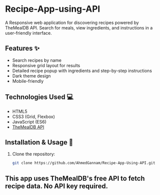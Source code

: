 # Recipe-App-using-API
A Responsive web application for discovering recipes powered by TheMealDB API. Search for meals, view ingredients, and instructions in a user-friendly interface.
## Features ✨
- Search recipes by name
- Responsive grid layout for results
- Detailed recipe popup with ingredients and step-by-step instructions
- Dark theme design
- Mobile-friendly
## Technologies Used 💻
- HTML5
- CSS3 (Grid, Flexbox)
- JavaScript (ES6)
- [TheMealDB API](https://www.themealdb.com/api.php)

## Installation & Usage 🚀
1. Clone the repository:
   ```bash
   git clone https://github.com/AhmedGannam/Recipe-App-Using-API.git

## This app uses TheMealDB's free API to fetch recipe data. No API key required.
